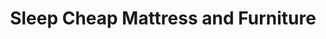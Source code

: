 ---
title: "Sleep Cheap Mattress and Furniture"
url: /jersey-city/sleep-cheap-mattress-and-furniture/
shop: bed
---